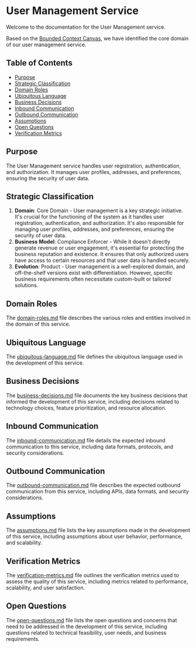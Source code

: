 # User Management Service

Welcome to the documentation for the User Management service.

Based on the [Bounded Context Canvas](https://github.com/ddd-crew/bounded-context-canvas), we have identified the core domain of our user management service.

## Table of Contents

- [Purpose](#purpose)
- [Strategic Classification](#strategic-classification)
- [Domain Roles](#domain-roles)
- [Ubiquitous Language](#ubiquitous-language)
- [Business Decisions](#business-decisions)
- [Inbound Communication](#inbound-communication)
- [Outbound Communication](#outbound-communication)
- [Assumptions](#assumptions)
- [Open Questions](#open-questions)
- [Verification Metrics](#verification-metrics)

## Purpose

The User Management service handles user registration, authentication, and authorization. It manages user profiles, addresses, and preferences, ensuring the security of user data.

## Strategic Classification

1. **Domain**: Core Domain - User management is a key strategic initiative. It's crucial for the functioning of the system as it handles user registration, authentication, and authorization. It's also responsible for managing user profiles, addresses, and preferences, ensuring the security of user data.
2. **Business Model**: Compliance Enforcer - While it doesn't directly generate revenue or user engagement, it's essential for protecting the business reputation and existence. It ensures that only authorized users have access to certain resources and that user data is handled securely.
3. **Evolution**: Product - User management is a well-explored domain, and off-the-shelf versions exist with differentiation. However, specific business requirements often necessitate custom-built or tailored solutions.

## Domain Roles

The [domain-roles.md](./domain-roles.md) file describes the various roles and entities involved in the domain of this service.

## Ubiquitous Language

The [ubiquitous-language.md](./ubiquitous-language.md) file defines the ubiquitous language used in the development of this service.

## Business Decisions

The [business-decisions.md](./business-decisions.md) file documents the key business decisions that informed the development of this service, including decisions related to technology choices, feature prioritization, and resource allocation.

## Inbound Communication

The [inbound-communication.md](./inbound-communication.md) file details the expected inbound communication to this service, including data formats, protocols, and security considerations.

## Outbound Communication

The [outbound-communication.md](./outbound-communication.md) file describes the expected outbound communication from this service, including APIs, data formats, and security considerations.

## Assumptions

The [assumptions.md](./assumptions.md) file lists the key assumptions made in the development of this service, including assumptions about user behavior, performance, and scalability.

## Verification Metrics

The [verification-metrics.md](./verification-metrics.md) file outlines the verification metrics used to assess the quality of this service, including metrics related to performance, scalability, and user satisfaction.

## Open Questions

The [open-questions.md](./open-questions.md) file lists the open questions and concerns that need to be addressed in the development of this service, including questions related to technical feasibility, user needs, and business requirements.
